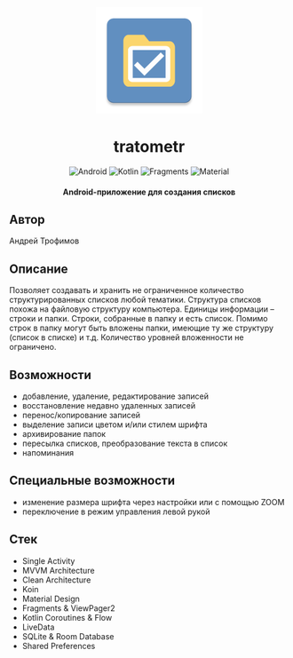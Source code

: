 <div align="center">
<img src="https://github.com/A2T-user/A2T-user/blob/main/ic_launcher.webp" width="192" height="192" />
</div>
<h1 align="center">tratometr</h1>
<p align="center">
  <img alt="Android" src="https://img.shields.io/badge/Android-3DDC84?style=for-the-badge&logo=android&logoColor=white"/>
  <img alt="Kotlin" src="https://img.shields.io/badge/Kotlin-a503fc?logo=kotlin&logoColor=white&style=for-the-badge"/>

  <img alt="Fragments" src="https://img.shields.io/static/v1?style=for-the-badge&message=Fragments&color=4285F4&label="/>
  <img alt="Material" src="https://custom-icon-badges.demolab.com/badge/material-lightblue?style=for-the-badge"/>
  </br>
</p>

<h4 align="center">Android-приложение для создания списков</h4>

## Автор 
Андрей Трофимов

## Описание
Позволяет создавать и хранить не ограниченное количество структурированных списков любой тематики. Структура списков похожа на файловую структуру компьютера. Единицы информации  –  строки и папки. Строки, собранные в папку и есть список. Помимо строк в папку могут быть вложены папки,  имеющие ту же структуру (список в списке) и т.д. Количество уровней вложенности не ограничено.

## Возможности
- добавление, удаление, редактирование записей
- восстановление недавно удаленных записей
- перенос/копирование записей
- выделение записи цветом и/или стилем шрифта
- архивирование папок
- пересылка списков, преобразование текста в список
- напоминания
## Специальные возможности
- изменение размера шрифта через настройки или с помощью ZOOM
- переключение в режим управления левой рукой

## Стек
- Single Activity
- MVVM Architecture
- Clean Architecture
- Koin
- Material Design
- Fragments & ViewPager2
- Kotlin Coroutines & Flow
- LiveData
- SQLite & Room Database
- Shared Preferences
